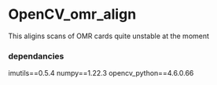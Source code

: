# OpenCV_omr_align
This aligins scans of OMR cards
quite unstable at the moment


### dependancies
imutils==0.5.4
numpy==1.22.3
opencv_python==4.6.0.66
